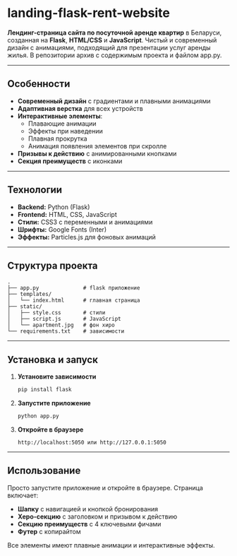# landing-flask-rent-website
**Лендинг-страница сайта по посуточной аренде квартир** в Беларуси, созданная на **Flask**, **HTML/CSS** и **JavaScript**. Чистый и современный дизайн с анимациями, подходящий для презентации услуг аренды жилья. В репозитории архив с содержимым проекта и файлом app.py.

---

## Особенности

* **Современный дизайн** с градиентами и плавными анимациями
* **Адаптивная верстка** для всех устройств
* **Интерактивные элементы**:
  * Плавающие анимации
  * Эффекты при наведении
  * Плавная прокрутка
  * Анимация появления элементов при скролле
* **Призывы к действию** с анимированными кнопками
* **Секция преимуществ** с иконками

---

## Технологии

* **Backend:** Python (Flask)
* **Frontend:** HTML, CSS, JavaScript
* **Стили:** CSS3 с переменными и анимациями
* **Шрифты:** Google Fonts (Inter)
* **Эффекты:** Particles.js для фоновых анимаций

---

## Структура проекта

```
.
├── app.py              # flask приложение
├── templates/
│   └── index.html      # главная страница
├── static/
│   ├── style.css       # стили
│   ├── script.js       # JavaScript
│   └── apartment.jpg   # фон хиро 
└── requirements.txt    # зависимости
```

---

## Установка и запуск

1. **Установите зависимости**
   ```bash
   pip install flask
   ```

2. **Запустите приложение**
   ```bash
   python app.py
   ```

3. **Откройте в браузере**
   ```
   http://localhost:5050 или http://127.0.0.1:5050
   ```

---

## Использование

Просто запустите приложение и откройте в браузере. Страница включает:

* **Шапку** с навигацией и кнопкой бронирования
* **Херо-секцию** с заголовком и призывом к действию
* **Секцию преимуществ** с 4 ключевыми фичами
* **Футер** с копирайтом

Все элементы имеют плавные анимации и интерактивные эффекты.
